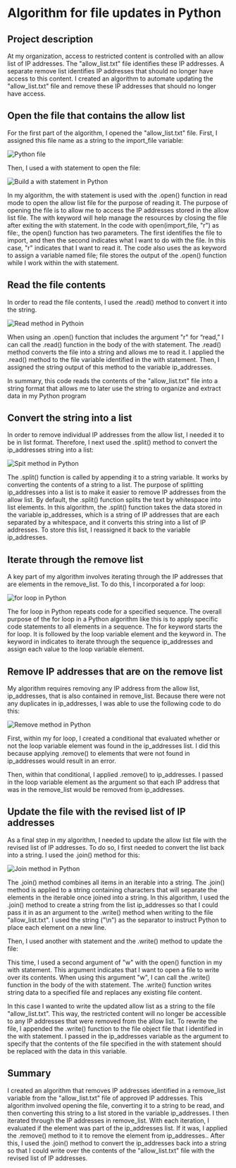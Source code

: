 # Algorithm for file updates in Python

## Project description

At my organization, access to restricted content is controlled with an allow list of IP addresses. The "allow\_list.txt" file identifies these IP addresses. A separate remove list identifies IP addresses that should no longer have access to this content. I created an algorithm to automate updating the "allow\_list.txt" file and remove these IP addresses that should no longer have access. 


## Open the file that contains the allow list

For the first part of the algorithm, I opened the "allow\_list.txt" file. First, I assigned this file name as a string to the import\_file variable:

![Python file](https://github.com/user-attachments/assets/d42db5ba-5345-46f2-a766-9397e92a08e8)

Then, I used a with statement to open the file:

![Build a with statement in Python](https://github.com/user-attachments/assets/4123d79c-7114-49cb-a5fd-ee7d012f95eb)


In my algorithm, the with statement is used with the .open() function in read mode to open the allow list file for the purpose of reading it. The purpose of opening the file is to allow me to access the IP addresses stored in the allow list file. The with keyword will help manage the resources by closing the file after exiting the with statement. In the code with open(import\_file, "r") as file:, the open() function has two parameters. The first identifies the file to import, and then the second indicates what I want to do with the file. In this case, "r" indicates that I want to read it. The code also uses the as keyword to assign a variable named file; file stores the output of the .open() function while I work within the with statement.

## Read the file contents

In order to read the file contents, I used the .read() method to convert it into the string.

![Read method in Pythoin](https://github.com/user-attachments/assets/b2849124-1d9a-438a-8a2e-9dcaa14ac33a)


When using an .open() function that includes the argument "r" for “read,” I can call the .read() function in the body of the with statement. The .read() method converts the file into a string and allows me to read it. I applied the .read() method to the file variable identified in the with statement. Then, I assigned the string output of this method to the variable ip\_addresses. 

In summary, this code reads the contents of the "allow\_list.txt" file into a string format that allows me to later use the string to organize and extract data in my Python program

## Convert the string into a list

In order to remove individual IP addresses from the allow list, I needed it to be in list format. Therefore, I next used the .split() method to convert the ip\_addresses string into a list:

![Spit method in Python](https://github.com/user-attachments/assets/758de3bc-0ff8-4d57-89d1-b7711df72c32)


The .split() function is called by appending it to a string variable. It works by converting the contents of a string to a list. The purpose of splitting ip\_addresses into a list is to make it easier to remove IP addresses from the allow list. By default, the .split() function splits the text by whitespace into list elements. In this algorithm, the .split() function takes the data stored in the variable ip\_addresses, which is a string of IP addresses that are each separated by a whitespace, and it converts this string into a list of IP addresses. To store this list, I reassigned it back to the variable ip\_addresses. 

## Iterate through the remove list

A key part of my algorithm involves iterating through the IP addresses that are elements in the remove\_list. To do this, I incorporated a for loop:

![for loop in Python](https://github.com/user-attachments/assets/d4bdb588-eb96-47e3-ae43-49d147d6c852)


The for loop in Python repeats code for a specified sequence. The overall purpose of the for loop in a Python algorithm like this is to apply specific code statements to all elements in a sequence. The for keyword starts the for loop. It is followed by the loop variable element and the keyword in. The keyword in indicates to iterate through the sequence ip\_addresses and assign each value to the loop variable element. 

## Remove IP addresses that are on the remove list

My algorithm requires removing any IP address from the allow list, ip\_addresses, that is also contained in remove\_list.  Because there were not any duplicates in ip\_addresses, I was able to use the following code to do this:

![Remove method in Python](https://github.com/user-attachments/assets/c44fb018-ccbb-4b20-b1ea-01c808c6d13c)


First, within my for loop, I created a conditional that evaluated whether or not the loop variable element was found in the ip\_addresses list. I did this because applying .remove() to elements that were not found in ip\_addresses would result in an error. 

Then, within that conditional, I applied .remove() to ip\_addresses. I passed in the loop variable element as the argument so that each IP address that was in the remove\_list would be removed from ip\_addresses.

## Update the file with the revised list of IP addresses 

As a final step in my algorithm, I needed to update the allow list file with the revised list of IP addresses. To do so, I first needed to convert the list back into a string. I used the .join() method for this:

![Join method in Python](https://github.com/user-attachments/assets/d42a0e7f-4c85-41e8-92f2-34b5da55a345)


The .join() method combines all items in an iterable into a string. The .join() method is applied to a string containing characters that will separate the elements in the iterable once joined into a string. In this algorithm, I used the .join() method to create a string from the list ip\_addresses so that I could pass it in as an argument to the .write() method when writing to the file "allow\_list.txt". I used the string ("\\n") as the separator to instruct Python to place each element on a new line. 

Then, I used another with statement and the .write() method to update the file:



This time, I used a second argument of "w" with the open() function in my with statement. This argument indicates that I want to open a file to write over its contents. When using this argument "w", I can call the .write() function in the body of the with statement. The .write() function writes string data to a specified file and replaces any existing file content. 

In this case I wanted to write the updated allow list as a string to the file "allow\_list.txt". This way, the restricted content will no longer be accessible to any IP addresses that were removed from the allow list. To rewrite the file, I appended the .write() function to the file object file that I identified in the with statement. I passed in the ip\_addresses variable as the argument to specify that the contents of the file specified in the with statement should be replaced with the data in this variable.

## Summary

I created an algorithm that removes IP addresses identified in a remove\_list variable from the "allow\_list.txt" file of approved IP addresses. This algorithm involved opening the file, converting it to a string to be read, and then converting this string to a list stored in the variable ip\_addresses. I then iterated through the IP addresses in remove\_list. With each iteration, I evaluated if the element was part of the ip\_addresses list. If it was, I applied the .remove() method to it to remove the element from ip\_addresses.. After this, I used the .join() method to convert the ip\_addresses back into a string so that I could write over the contents of the "allow\_list.txt" file with the revised list of IP addresses.  


